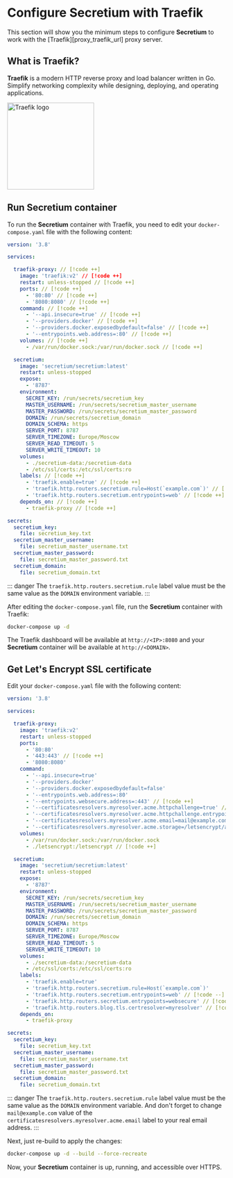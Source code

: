 # Configure Secretium with Traefik

This section will show you the minimum steps to configure **Secretium** to work with the [Traefik][proxy_traefik_url] proxy server.

<!--@include: ../parts/block_proxy_container_run.md-->

## What is Traefik?

**Traefik** is a modern HTTP reverse proxy and load balancer written in Go. Simplify networking complexity while designing, deploying, and operating applications.

<img width='200px' src='https://traefik.io/static/traefik-proxy-logo--white-82153be41e0ce620a921b4bce974f6d8.svg' alt='Traefik logo'/>

## Run Secretium container

To run the **Secretium** container with Traefik, you need to edit your `docker-compose.yaml` file with the following content:

```yaml
version: '3.8'

services:

  traefik-proxy: // [!code ++]
    image: 'traefik:v2' // [!code ++]
    restart: unless-stopped // [!code ++]
    ports: // [!code ++]
      - '80:80' // [!code ++]
      - '8080:8080' // [!code ++]
    command: // [!code ++]
      - '--api.insecure=true' // [!code ++]
      - '--providers.docker' // [!code ++]
      - '--providers.docker.exposedbydefault=false' // [!code ++]
      - '--entrypoints.web.address=:80' // [!code ++]
    volumes: // [!code ++]
      - /var/run/docker.sock:/var/run/docker.sock // [!code ++]

  secretium:
    image: 'secretium/secretium:latest'
    restart: unless-stopped
    expose:
      - '8787'
    environment:
      SECRET_KEY: /run/secrets/secretium_key
      MASTER_USERNAME: /run/secrets/secretium_master_username
      MASTER_PASSWORD: /run/secrets/secretium_master_password
      DOMAIN: /run/secrets/secretium_domain
      DOMAIN_SCHEMA: https
      SERVER_PORT: 8787
      SERVER_TIMEZONE: Europe/Moscow
      SERVER_READ_TIMEOUT: 5
      SERVER_WRITE_TIMEOUT: 10
    volumes:
      - ./secretium-data:/secretium-data
      - /etc/ssl/certs:/etc/ssl/certs:ro
    labels: // [!code ++]
      - 'traefik.enable=true' // [!code ++]
      - 'traefik.http.routers.secretium.rule=Host(`example.com`)' // [!code ++]
      - 'traefik.http.routers.secretium.entrypoints=web' // [!code ++]
    depends_on: // [!code ++]
      - traefik-proxy // [!code ++]

secrets:
  secretium_key:
    file: secretium_key.txt
  secretium_master_username:
    file: secretium_master_username.txt
  secretium_master_password:
    file: secretium_master_password.txt
  secretium_domain:
    file: secretium_domain.txt
```

::: danger
The `traefik.http.routers.secretium.rule` label value must be the same value as the `DOMAIN` environment variable.
:::

After editing the `docker-compose.yaml` file, run the **Secretium** container with Traefik:

```bash
docker-compose up -d
```

The Traefik dashboard will be available at `http://<IP>:8080` and your **Secretium** container will be available at `http://<DOMAIN>`.

## Get Let's Encrypt SSL certificate

Edit your `docker-compose.yaml` file with the following content:

```yaml
version: '3.8'

services:

  traefik-proxy:
    image: 'traefik:v2'
    restart: unless-stopped
    ports:
      - '80:80'
      - '443:443' // [!code ++]
      - '8080:8080'
    command:
      - '--api.insecure=true'
      - '--providers.docker'
      - '--providers.docker.exposedbydefault=false'
      - '--entrypoints.web.address=:80'
      - '--entrypoints.websecure.address=:443' // [!code ++]
      - '--certificatesresolvers.myresolver.acme.httpchallenge=true' // [!code ++]
      - '--certificatesresolvers.myresolver.acme.httpchallenge.entrypoint=web' // [!code ++]
      - '--certificatesresolvers.myresolver.acme.email=mail@example.com' // [!code ++]
      - '--certificatesresolvers.myresolver.acme.storage=/letsencrypt/acme.json' // [!code ++]
    volumes:
      - /var/run/docker.sock:/var/run/docker.sock
      - ./letsencrypt:/letsencrypt // [!code ++]

  secretium:
    image: 'secretium/secretium:latest'
    restart: unless-stopped
    expose:
      - '8787'
    environment:
      SECRET_KEY: /run/secrets/secretium_key
      MASTER_USERNAME: /run/secrets/secretium_master_username
      MASTER_PASSWORD: /run/secrets/secretium_master_password
      DOMAIN: /run/secrets/secretium_domain
      DOMAIN_SCHEMA: https
      SERVER_PORT: 8787
      SERVER_TIMEZONE: Europe/Moscow
      SERVER_READ_TIMEOUT: 5
      SERVER_WRITE_TIMEOUT: 10
    volumes:
      - ./secretium-data:/secretium-data
      - /etc/ssl/certs:/etc/ssl/certs:ro
    labels:
      - 'traefik.enable=true'
      - 'traefik.http.routers.secretium.rule=Host(`example.com`)'
      - 'traefik.http.routers.secretium.entrypoints=web' // [!code --]
      - 'traefik.http.routers.secretium.entrypoints=websecure' // [!code ++]
      - 'traefik.http.routers.blog.tls.certresolver=myresolver' // [!code ++]
    depends_on:
      - traefik-proxy

secrets:
  secretium_key:
    file: secretium_key.txt
  secretium_master_username:
    file: secretium_master_username.txt
  secretium_master_password:
    file: secretium_master_password.txt
  secretium_domain:
    file: secretium_domain.txt
```

::: danger
The `traefik.http.routers.secretium.rule` label value must be the same value as the `DOMAIN` environment variable. And don't forget to change `mail@example.com` value of the `certificatesresolvers.myresolver.acme.email` label to your real email address.
:::

Next, just re-build to apply the changes:

```bash
docker-compose up -d --build --force-recreate
```

Now, your **Secretium** container is up, running, and accessible over HTTPS.

<!--@include: ../parts/links.md-->